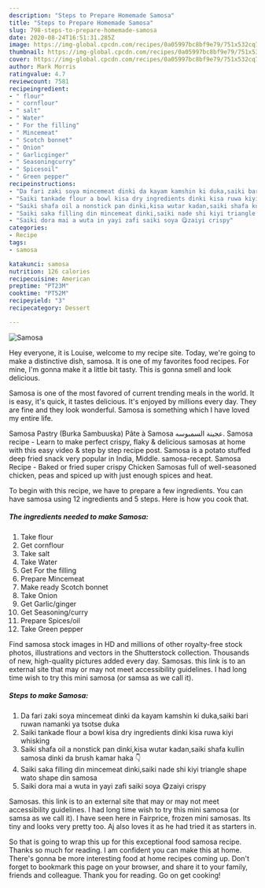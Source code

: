 ```yaml
---
description: "Steps to Prepare Homemade Samosa"
title: "Steps to Prepare Homemade Samosa"
slug: 798-steps-to-prepare-homemade-samosa
date: 2020-08-24T16:51:31.285Z
image: https://img-global.cpcdn.com/recipes/0a05997bc8bf9e79/751x532cq70/samosa-recipe-main-photo.jpg
thumbnail: https://img-global.cpcdn.com/recipes/0a05997bc8bf9e79/751x532cq70/samosa-recipe-main-photo.jpg
cover: https://img-global.cpcdn.com/recipes/0a05997bc8bf9e79/751x532cq70/samosa-recipe-main-photo.jpg
author: Mark Morris
ratingvalue: 4.7
reviewcount: 7581
recipeingredient:
- " flour"
- " cornflour"
- " salt"
- " Water"
- " For the filling"
- " Mincemeat"
- " Scotch bonnet"
- " Onion"
- " Garlicginger"
- " Seasoningcurry"
- " Spicesoil"
- " Green pepper"
recipeinstructions:
- "Da fari zaki soya mincemeat dinki da kayam kamshin ki duka,saiki bari ruwan namanki ya tsotse duka"
- "Saiki tankade flour a bowl kisa dry ingredients dinki kisa ruwa kiyi whisking"
- "Saiki shafa oil a nonstick pan dinki,kisa wutar kadan,saiki shafa kullin samosa dinki da brush kamar haka 👇"
- "Saiki saka filling din mincemeat dinki,saiki nade shi kiyi triangle shape wato shape din samosa"
- "Saiki dora mai a wuta in yayi zafi saiki soya 😋zaiyi crispy"
categories:
- Recipe
tags:
- samosa

katakunci: samosa 
nutrition: 126 calories
recipecuisine: American
preptime: "PT23M"
cooktime: "PT52M"
recipeyield: "3"
recipecategory: Dessert

---
```



![Samosa](https://img-global.cpcdn.com/recipes/0a05997bc8bf9e79/751x532cq70/samosa-recipe-main-photo.jpg)

Hey everyone, it is Louise, welcome to my recipe site. Today, we're going to make a distinctive dish, samosa. It is one of my favorites food recipes. For mine, I'm gonna make it a little bit tasty. This is gonna smell and look delicious.

Samosa is one of the most favored of current trending meals in the world. It is easy, it's quick, it tastes delicious. It's enjoyed by millions every day. They are fine and they look wonderful. Samosa is something which I have loved my entire life.

Samosa Pastry (Burka Sambuuska) Pâte à Samosa عجينة السمبوسه. Samosa recipe - Learn to make perfect crispy, flaky &amp; delicious samosas at home with this easy video &amp; step by step recipe post. Samosa is a potato stuffed deep fried snack very popular in India, Middle. samosa-recept. Samosa Recipe - Baked or fried super crispy Chicken Samosas full of well-seasoned chicken, peas and spiced up with just enough spices and heat.


To begin with this recipe, we have to prepare a few ingredients. You can have samosa using 12 ingredients and 5 steps. Here is how you cook that.

<!--inarticleads1-->

##### The ingredients needed to make Samosa:

1. Take  flour
1. Get  cornflour
1. Take  salt
1. Take  Water
1. Get  For the filling
1. Prepare  Mincemeat
1. Make ready  Scotch bonnet
1. Take  Onion
1. Get  Garlic/ginger
1. Get  Seasoning/curry
1. Prepare  Spices/oil
1. Take  Green pepper


Find samosa stock images in HD and millions of other royalty-free stock photos, illustrations and vectors in the Shutterstock collection. Thousands of new, high-quality pictures added every day. Samosas. this link is to an external site that may or may not meet accessibility guidelines. I had long time wish to try this mini samosa (or samsa as we call it). 

<!--inarticleads2-->

##### Steps to make Samosa:

1. Da fari zaki soya mincemeat dinki da kayam kamshin ki duka,saiki bari ruwan namanki ya tsotse duka
1. Saiki tankade flour a bowl kisa dry ingredients dinki kisa ruwa kiyi whisking
1. Saiki shafa oil a nonstick pan dinki,kisa wutar kadan,saiki shafa kullin samosa dinki da brush kamar haka 👇
1. Saiki saka filling din mincemeat dinki,saiki nade shi kiyi triangle shape wato shape din samosa
1. Saiki dora mai a wuta in yayi zafi saiki soya 😋zaiyi crispy


Samosas. this link is to an external site that may or may not meet accessibility guidelines. I had long time wish to try this mini samosa (or samsa as we call it). I have seen here in Fairprice, frozen mini samosas. Its tiny and looks very pretty too. Aj also loves it as he had tried it as starters in. 

So that is going to wrap this up for this exceptional food samosa recipe. Thanks so much for reading. I am confident you can make this at home. There's gonna be more interesting food at home recipes coming up. Don't forget to bookmark this page on your browser, and share it to your family, friends and colleague. Thank you for reading. Go on get cooking!
